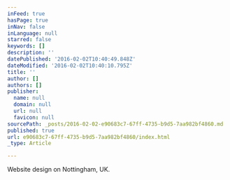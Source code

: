 ```yaml
---
inFeed: true
hasPage: true
inNav: false
inLanguage: null
starred: false
keywords: []
description: ''
datePublished: '2016-02-02T10:40:49.848Z'
dateModified: '2016-02-02T10:40:10.795Z'
title: ''
author: []
authors: []
publisher:
  name: null
  domain: null
  url: null
  favicon: null
sourcePath: _posts/2016-02-02-e90683c7-67ff-4735-b9d5-7aa982bf4860.md
published: true
url: e90683c7-67ff-4735-b9d5-7aa982bf4860/index.html
_type: Article

---
```

Website design on Nottingham, UK.